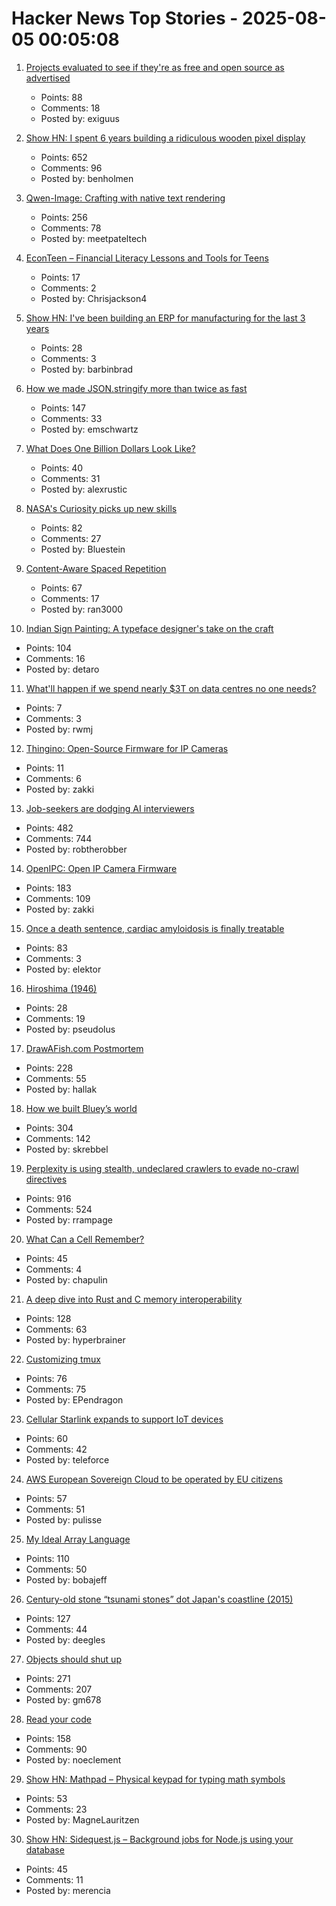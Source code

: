 # Hacker News Top Stories - 2025-08-05 00:05:08

1. [Projects evaluated to see if they're as free and open source as advertised](https://isitreallyfoss.com/)
   - Points: 88
   - Comments: 18
   - Posted by: exiguus

2. [Show HN: I spent 6 years building a ridiculous wooden pixel display](https://benholmen.com/blog/kilopixel/)
   - Points: 652
   - Comments: 96
   - Posted by: benholmen

3. [Qwen-Image: Crafting with native text rendering](https://qwenlm.github.io/blog/qwen-image/)
   - Points: 256
   - Comments: 78
   - Posted by: meetpateltech

4. [EconTeen – Financial Literacy Lessons and Tools for Teens](https://econteen.com/)
   - Points: 17
   - Comments: 2
   - Posted by: Chrisjackson4

5. [Show HN: I've been building an ERP for manufacturing for the last 3 years](https://github.com/crbnos/carbon)
   - Points: 28
   - Comments: 3
   - Posted by: barbinbrad

6. [How we made JSON.stringify more than twice as fast](https://v8.dev/blog/json-stringify)
   - Points: 147
   - Comments: 33
   - Posted by: emschwartz

7. [What Does One Billion Dollars Look Like?](https://whatdoesonebilliondollarslooklike.website/)
   - Points: 40
   - Comments: 31
   - Posted by: alexrustic

8. [NASA's Curiosity picks up new skills](https://www.jpl.nasa.gov/news/marking-13-years-on-mars-nasas-curiosity-picks-up-new-skills/)
   - Points: 82
   - Comments: 27
   - Posted by: Bluestein

9. [Content-Aware Spaced Repetition](https://www.giacomoran.com/blog/content-aware-sr/)
   - Points: 67
   - Comments: 17
   - Posted by: ran3000

10. [Indian Sign Painting: A typeface designer's take on the craft](https://bl.ag/indian-sign-painting-a-typeface-designers-take-on-the-craft/)
   - Points: 104
   - Comments: 16
   - Posted by: detaro

11. [What'll happen if we spend nearly $3T on data centres no one needs?](https://www.ft.com/content/7052c560-4f31-4f45-bed0-cbc84453b3ce)
   - Points: 7
   - Comments: 3
   - Posted by: rwmj

12. [Thingino: Open-Source Firmware for IP Cameras](https://thingino.com/)
   - Points: 11
   - Comments: 6
   - Posted by: zakki

13. [Job-seekers are dodging AI interviewers](https://fortune.com/2025/08/03/ai-interviewers-job-seekers-unemployment-hiring-hr-teams/)
   - Points: 482
   - Comments: 744
   - Posted by: robtherobber

14. [OpenIPC: Open IP Camera Firmware](https://openipc.org/à)
   - Points: 183
   - Comments: 109
   - Posted by: zakki

15. [Once a death sentence, cardiac amyloidosis is finally treatable](https://www.nytimes.com/2025/08/04/well/cardiac-amyloidosis.html)
   - Points: 83
   - Comments: 3
   - Posted by: elektor

16. [Hiroshima (1946)](https://www.newyorker.com/magazine/1946/08/31/hiroshima)
   - Points: 28
   - Comments: 19
   - Posted by: pseudolus

17. [DrawAFish.com Postmortem](https://aldenhallak.com/blog/posts/draw-a-fish-postmortem.html)
   - Points: 228
   - Comments: 55
   - Posted by: hallak

18. [How we built Bluey’s world](https://www.itsnicethat.com/features/how-we-built-bluey-s-world-cartoon-background-scenery-art-director-catriona-drummond-animation-090725)
   - Points: 304
   - Comments: 142
   - Posted by: skrebbel

19. [Perplexity is using stealth, undeclared crawlers to evade no-crawl directives](https://blog.cloudflare.com/perplexity-is-using-stealth-undeclared-crawlers-to-evade-website-no-crawl-directives/)
   - Points: 916
   - Comments: 524
   - Posted by: rrampage

20. [What Can a Cell Remember?](https://www.quantamagazine.org/what-can-a-cell-remember-20250730/)
   - Points: 45
   - Comments: 4
   - Posted by: chapulin

21. [A deep dive into Rust and C memory interoperability](https://notashes.me/blog/part-1-memory-management/)
   - Points: 128
   - Comments: 63
   - Posted by: hyperbrainer

22. [Customizing tmux](https://evgeniipendragon.com/posts/customizing-tmux-and-making-it-less-dreadful/)
   - Points: 76
   - Comments: 75
   - Posted by: EPendragon

23. [Cellular Starlink expands to support IoT devices](https://me.pcmag.com/en/networking/31452/spacexs-cellular-starlink-expands-to-support-iot-devices)
   - Points: 60
   - Comments: 42
   - Posted by: teleforce

24. [AWS European Sovereign Cloud to be operated by EU citizens](https://www.aboutamazon.eu/news/aws/aws-european-sovereign-cloud-to-be-operated-by-eu-citizens)
   - Points: 57
   - Comments: 51
   - Posted by: pulisse

25. [My Ideal Array Language](https://www.ashermancinelli.com/csblog/2025-7-20-Ideal-Array-Language.html)
   - Points: 110
   - Comments: 50
   - Posted by: bobajeff

26. [Century-old stone “tsunami stones” dot Japan's coastline (2015)](https://www.smithsonianmag.com/smart-news/century-old-warnings-against-tsunamis-dot-japans-coastline-180956448/)
   - Points: 127
   - Comments: 44
   - Posted by: deegles

27. [Objects should shut up](https://dustri.org/b/objects-should-shut-the-fuck-up.html)
   - Points: 271
   - Comments: 207
   - Posted by: gm678

28. [Read your code](https://etsd.tech/posts/rtfc/)
   - Points: 158
   - Comments: 90
   - Posted by: noeclement

29. [Show HN: Mathpad – Physical keypad for typing math symbols](https://www.crowdsupply.com/summa-cogni/mathpad)
   - Points: 53
   - Comments: 23
   - Posted by: MagneLauritzen

30. [Show HN: Sidequest.js – Background jobs for Node.js using your database](https://docs.sidequestjs.com/quick-start)
   - Points: 45
   - Comments: 11
   - Posted by: merencia

